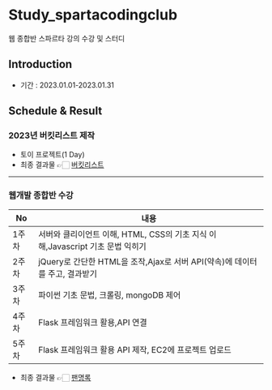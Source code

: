 # Study_spartacodingclub
웹 종합반 스파르타 강의 수강 및 스터디

## Introduction
- 기간 : 2023.01.01-2023.01.31

## Schedule & Result
### 2023년 버킷리스트 제작
- 토이 프로젝트(1 Day)
- 최종 결과물 👉🏻 [버킷리스트](https://github.com/heeye-log/spartacodingclub/blob/main/bucketlist_site/README.md)

---

### 웹개발 종합반 수강
|No|내용|
|------|---|
|1주차|서버와 클리이언트 이해, HTML, CSS의 기초 지식 이해,Javascript 기초 문법 익히기|
|2주차|jQuery로 간단한 HTML을 조작,Ajax로 서버 API(약속)에 데이터를 주고, 결과받기|
|3주차|파이썬 기초 문법, 크롤링, mongoDB 제어|
|4주차|Flask 프레임워크 활용,API 연결|
|5주차|Flask 프레임워크 활용 API 제작, EC2에 프로젝트 업로드|
- 최종 결과물 👉🏻 [팬명록](https://github.com/heeye-log/spartacodingclub/tree/main/homework/P_homework)
